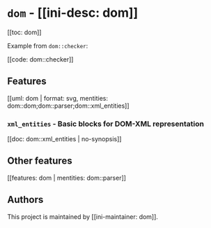 # `dom` - [[ini-desc: dom]]

[[toc: dom]]

Example from `dom::checker`:

[[code: dom::checker]]

## Features

[[uml: dom | format: svg, mentities: dom::dom;dom::parser;dom::xml_entities]]

### `xml_entities` - Basic blocks for DOM-XML representation

[[doc: dom::xml_entities | no-synopsis]]

## Other features

[[features: dom | mentities: dom::parser]]

## Authors

This project is maintained by [[ini-maintainer: dom]].
